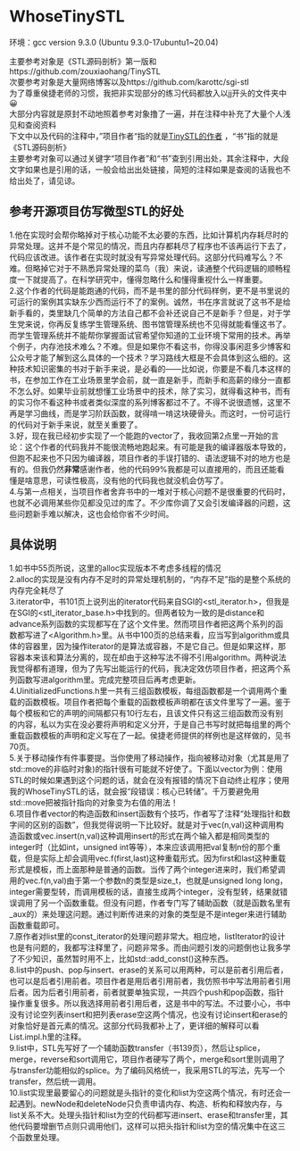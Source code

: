 # WhoseTinySTL
环境：gcc version 9.3.0 (Ubuntu 9.3.0-17ubuntu1~20.04) <br>

主要参考对象是《STL源码剖析》第一版和https://github.com/zouxiaohang/TinySTL <br>
次要参考对象是大量网络博客以及https://github.com/karottc/sgi-stl <br>
为了尊重侯捷老师的习惯，我把非实现部分的练习代码都放入以jj开头的文件夹中😀 <br>
大部分内容就是原封不动地照着参考对象撸了一遍，并在注释中补充了大量个人浅见和查阅资料 <br>
下文中以及代码的注释中，”项目作者“指的就是[TinySTL的作者](https://github.com/zouxiaohang) ，“书”指的就是《STL源码剖析》 <br>
主要参考对象可以通过关键字“项目作者”和“书”查到引用出处，其余注释中，大段文字如果也是引用的话，一般会给出出处链接，简短的注释如果是查阅的话我也不给出处了，请见谅。 <br>

## 参考开源项目仿写微型STL的好处
1.他在实现时会帮你略掉对于核心功能不太必要的东西，比如计算机内存耗尽时的异常处理。这并不是个常见的情况，而且内存都耗尽了程序也不该再运行下去了，代码应该改进。该作者在实现时就没有写异常处理代码。这部分代码难写么？不难。但略掉它对于不熟悉异常处理的菜鸟（我）来说，读通整个代码逻辑的顺畅程度一下就提高了。在科学研究中，懂得忽略什么和懂得重视什么一样重要。 <br>
2.这个作者的代码是能跑通的代码，而不是书里的部分代码样例，更不是书里说的可运行的案例其实缺东少西而运行不了的案例。诚然，书在序言就说了这书不是给新手看的，类里缺几个简单的方法自己都不会补还说自己不是新手？但是，对于学生党来说，你再反复练学生管理系统、图书馆管理系统也不见得就能看懂这书了。而学生管理系统并不能帮你掌握面试官希望你知道的工业环境下常用的技术。再举个例子，内存池技术难么？不难。但是如果你不看这书，你得没事闲逛多少博客和公众号才能了解到这么具体的一个技术？学习路线大框是不会具体到这么细的。这种技术知识密集的书对于新手来说，是必看的——比如说，你要是不看几本这样的书，在参加工作在工业场景里学会前，就一直是新手，而新手和高薪的缘分一直都不怎么好。如果毕业前就想懂工业场景中的技术，除了实习，就得看这种书，而有的实习你不看这种书或者类似深度的系列博客都过不了。不得不说很遗憾，这里不再是学习曲线，而是学习阶跃函数，就得啃一啃这块硬骨头。而这时，一份可运行的代码对于新手来说，就至关重要了。 <br>
3.好，现在我已经初步实现了一个能跑的vector了，我收回第2点里一开始的言论：这个作者的代码我并不能很流畅地跑起来。有可能是我的编译器版本导致的，但跑不起来也不只因为编译器，项目作者的手误打错的、语法逻辑不对的地方也是有的。但我仍然**非常**感谢作者，他的代码99%我都是可以直接用的，而且还能看懂是啥意思，可读性极高，没有他的代码我也就没机会仿写了。 <br>
4.与第一点相关，当项目作者舍弃书中的一堆对于核心问题不是很重要的代码时，也就不必调用某些你见都没见过的库了。不少库你调了又会引发编译器的问题，这些问题新手难以解决，这也会给你省不少时间。 <br>

## 具体说明
1.如书中55页所说，这里的alloc实现版本不考虑多线程的情况 <br>
2.alloc的实现是没有内存不足时的异常处理机制的，“内存不足”指的是整个系统的内存完全耗尽了 <br>
3.iterator中，书101页上说列出的iterator代码来自SGI的<stl_iterator.h>，但我是在SGI的<stl_iterator_base.h>中找到的。但两者较为一致的是distance和advance系列函数的实现都写在了这个文件里。然而项目作者把这两个系列的函数都写进了<Algorithm.h>里。从书中100页的总结来看，应当写到algorithm或具体的容器里，因为操作iterator的是算法或容器，不是它自己。但是如果这样，那容器本来该和算法分离的，现在却由于这种写法不得不引用algorithm。两种说法我觉得都有道理，但为了先写出能运行的代码，我决定效仿项目作者，把这两个系列函数写进algorithm里。完成完整项目后再考虑更新。 <br>
4.UinitializedFunctions.h里一共有三组函数模板，每组函数都是一个调用两个重载的函数模板。项目作者把每个重载的函数模板声明都在该文件里写了一遍。鉴于每个模板和它的声明的间隔都只有10行左右，且该文件只有这三组函数而没有别的内容，私以为实在没必要将声明和定义分开，于是自己书写时就把每组里的两个重载函数模板的声明和定义写在了一起。侯捷老师提供的样例也是这样做的，见书70页。 <br>
5.关于移动操作有件事要提。当你使用了移动操作，指向被移动对象（尤其是用了std::move的非临时对象)的指针很有可能就不好使了。下面以vector为例：使用STL的时候如果遇到这个问题的话，就会在没有报错的情况下自动终止程序；使用我的WhoseTinySTL的话，就会报“段错误：核心已转储”。千万要避免用std::move把被指针指向的对象变为右值的用法！ <br>
6.项目作者vector的构造函数和insert函数有个技巧，作者写了注释“处理指针和数字间的区别的函数”，但我觉得说明一下比较好。就是对于vec(n,val)这种调用构造函数或vec.insert(n,val)这种调用insert的形式在两个输入都是相同类型的integer时（比如int，unsigned int等等），本来应该调用把val复制n份的那个重载，但是实际上却会调用vec.f(first,last)这种重载形式。因为first和last这种重载形式是模板，而上面那种是普通的函数。当传了两个integer进来时，我们希望调用的vec.f(n,val)由于第一个参数n的类型是size_t，也就是unsigned long long，integer需要型转，而调用模板的话，直接生成两个integer，没有型转，结果就错误调用了另一个函数重载。但没有问题，作者专门写了辅助函数（就是函数名里有_aux的）来处理这问题。通过判断传进来的对象的类型是不是integer来进行辅助函数重载即可。 <br>
7.原作者对list里的const_iterator的处理问题非常大。相应地，listIterator的设计也是有问题的，我都写注释里了，问题非常多。而由问题引发的问题倒也让我多学了不少知识，虽然暂时用不上，比如std::add_const<T>()这种东西。 <br>
8.list中的push、pop与insert、erase的关系可以用两种，可以是前者引用后者，也可以是后者引用前者。项目作者是用后者引用前者，我仿照书中写法用前者引用后者。因为后者引用前者，前者就要单独实现，一共四个push和pop函数，指针操作重复很多。所以我选择用前者引用后者，这是书中的写法。不过要小心，书中没有讨论空列表insert和把列表erase空这两个情况，也没有讨论insert和erase的对象恰好是首元素的情况。这部分代码我都补上了，更详细的解释可以看List.impl.h里的注释。 <br>
9.list中，STL先写好了一个辅助函数transfer（书139页），然后让splice，merge，reverse和sort调用它，项目作者硬写了两个，merge和sort里则调用了与transfer功能相似的splice。为了编码风格统一，我采用STL的写法，先写一个transfer，然后统一调用。 <br>
10.list实现里最要留心的问题就是头指针的变化和list为空这两个情况，有时还会一起遇到。newNode和deleteNode只负责申请内存、构造、析构和释放内存，与list关系不大。处理头指针和list为空的代码都写进insert、erase和transfer里，其他代码要增删节点则只调用他们，这样可以把头指针和list为空的情况集中在这三个函数里处理。
